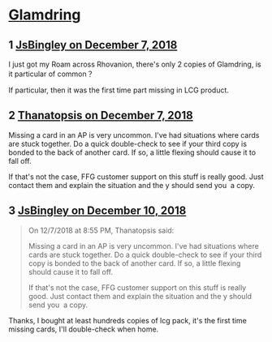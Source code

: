 # [Glamdring](https://community.fantasyflightgames.com/topic/287449-glamdring/)

## 1 [JsBingley on December 7, 2018](https://community.fantasyflightgames.com/topic/287449-glamdring/?do=findComment&comment=3560034)

I just got my Roam across Rhovanion, there's only 2 copies of Glamdring, is it particular of common？

If particular, then it was the first time part missing in LCG product.

## 2 [Thanatopsis on December 7, 2018](https://community.fantasyflightgames.com/topic/287449-glamdring/?do=findComment&comment=3560252)

Missing a card in an AP is very uncommon. I've had situations where cards are stuck together. Do a quick double-check to see if your third copy is bonded to the back of another card. If so, a little flexing should cause it to fall off.

If that's not the case, FFG customer support on this stuff is really good. Just contact them and explain the situation and the y should send you  a copy.

## 3 [JsBingley on December 10, 2018](https://community.fantasyflightgames.com/topic/287449-glamdring/?do=findComment&comment=3562316)

> On 12/7/2018 at 8:55 PM, Thanatopsis said:
> 
> Missing a card in an AP is very uncommon. I've had situations where c﻿ards are stuck together. Do a quick double-check to see if your third copy is bonded to the back of another card. If so, a little flexing should cause it to fall o﻿ff.﻿
> 
> If that's not the case, FFG customer support on this stuff is really good. Just contact them and explain the situation and the y should send you  a copy.﻿﻿

Thanks, I bought at least hundreds copies of lcg pack, it's the first time missing cards, I'll double-check when home.

